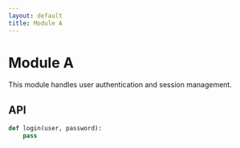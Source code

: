 ```yaml
---
layout: default
title: Module A
---
```


# Module A

This module handles user authentication and session management.

## API

```python
def login(user, password):
    pass
